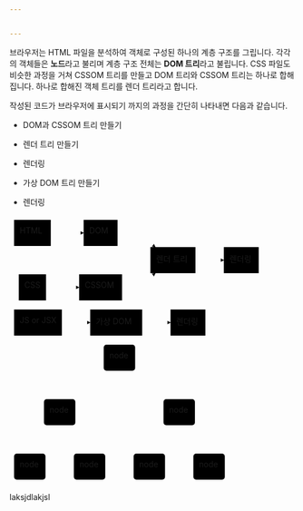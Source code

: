 ```yaml
---


---
```


<p>브라우저는 HTML 파일을 분석하여 객체로 구성된 하나의 계층 구조를 그립니다. 각각의 객체들은 <strong>노드</strong>라고 불리며 계층 구조 전체는 <strong>DOM 트리</strong>라고 불립니다. CSS 파일도 비슷한 과정을 거쳐 CSSOM 트리를 만들고 DOM 트리와 CSSOM 트리는 하나로 합해집니다. 하나로 합해진 객체 트리를 렌더 트리라고 합니다.</p>
<p>작성된 코드가 브라우저에 표시되기 까지의 과정을 간단히 나타내면 다음과 같습니다.</p>
<ul>
<li>
<p>DOM과 CSSOM 트리 만들기</p>
</li>
<li>
<p>렌더 트리 만들기</p>
</li>
<li>
<p>렌더링</p>
</li>
<li>
<p>가상 DOM 트리 만들기</p>
</li>
<li>
<p>렌더링</p>
</li>
</ul>
<div class="mermaid"><svg xmlns="http://www.w3.org/2000/svg" id="mermaid-svg-WSi5nR5jExn5TZeY" width="100%" style="max-width: 447.46875px;" viewBox="0 0 447.46875 158"><g transform="translate(-12, -12)"><g class="output"><g class="clusters"></g><g class="edgePaths"><g class="edgePath" style="opacity: 1;"><path class="path" d="M84.75,43L109.75,43L142.6875,43" marker-end="url(#arrowhead2587)" style="fill:none"></path><defs><marker id="arrowhead2587" viewBox="0 0 10 10" refX="9" refY="5" markerUnits="strokeWidth" markerWidth="8" markerHeight="6" orient="auto"><path d="M 0 0 L 10 5 L 0 10 z" class="arrowheadPath" style="stroke-width: 1; stroke-dasharray: 1, 0;"></path></marker></defs></g><g class="edgePath" style="opacity: 1;"><path class="path" d="M76.40625,139L109.75,139L134.75,139" marker-end="url(#arrowhead2588)" style="fill:none"></path><defs><marker id="arrowhead2588" viewBox="0 0 10 10" refX="9" refY="5" markerUnits="strokeWidth" markerWidth="8" markerHeight="6" orient="auto"><path d="M 0 0 L 10 5 L 0 10 z" class="arrowheadPath" style="stroke-width: 1; stroke-dasharray: 1, 0;"></path></marker></defs></g><g class="edgePath" style="opacity: 1;"><path class="path" d="M202.53125,43L235.46875,43L269.1845703125,68" marker-end="url(#arrowhead2589)" style="fill:none"></path><defs><marker id="arrowhead2589" viewBox="0 0 10 10" refX="9" refY="5" markerUnits="strokeWidth" markerWidth="8" markerHeight="6" orient="auto"><path d="M 0 0 L 10 5 L 0 10 z" class="arrowheadPath" style="stroke-width: 1; stroke-dasharray: 1, 0;"></path></marker></defs></g><g class="edgePath" style="opacity: 1;"><path class="path" d="M210.46875,139L235.46875,139L269.1845703125,114" marker-end="url(#arrowhead2590)" style="fill:none"></path><defs><marker id="arrowhead2590" viewBox="0 0 10 10" refX="9" refY="5" markerUnits="strokeWidth" markerWidth="8" markerHeight="6" orient="auto"><path d="M 0 0 L 10 5 L 0 10 z" class="arrowheadPath" style="stroke-width: 1; stroke-dasharray: 1, 0;"></path></marker></defs></g><g class="edgePath" style="opacity: 1;"><path class="path" d="M339.9375,91L364.9375,91L389.9375,91" marker-end="url(#arrowhead2591)" style="fill:none"></path><defs><marker id="arrowhead2591" viewBox="0 0 10 10" refX="9" refY="5" markerUnits="strokeWidth" markerWidth="8" markerHeight="6" orient="auto"><path d="M 0 0 L 10 5 L 0 10 z" class="arrowheadPath" style="stroke-width: 1; stroke-dasharray: 1, 0;"></path></marker></defs></g></g><g class="edgeLabels"><g class="edgeLabel" transform="" style="opacity: 1;"><g transform="translate(0,0)" class="label"><foreignObject width="0" height="0"><div xmlns="http://www.w3.org/1999/xhtml" style="display: inline-block; white-space: nowrap;"><span class="edgeLabel"></span></div></foreignObject></g></g><g class="edgeLabel" transform="" style="opacity: 1;"><g transform="translate(0,0)" class="label"><foreignObject width="0" height="0"><div xmlns="http://www.w3.org/1999/xhtml" style="display: inline-block; white-space: nowrap;"><span class="edgeLabel"></span></div></foreignObject></g></g><g class="edgeLabel" transform="" style="opacity: 1;"><g transform="translate(0,0)" class="label"><foreignObject width="0" height="0"><div xmlns="http://www.w3.org/1999/xhtml" style="display: inline-block; white-space: nowrap;"><span class="edgeLabel"></span></div></foreignObject></g></g><g class="edgeLabel" transform="" style="opacity: 1;"><g transform="translate(0,0)" class="label"><foreignObject width="0" height="0"><div xmlns="http://www.w3.org/1999/xhtml" style="display: inline-block; white-space: nowrap;"><span class="edgeLabel"></span></div></foreignObject></g></g><g class="edgeLabel" transform="" style="opacity: 1;"><g transform="translate(0,0)" class="label"><foreignObject width="0" height="0"><div xmlns="http://www.w3.org/1999/xhtml" style="display: inline-block; white-space: nowrap;"><span class="edgeLabel"></span></div></foreignObject></g></g></g><g class="nodes"><g class="node" id="A" transform="translate(52.375,43)" style="opacity: 1;"><rect rx="0" ry="0" x="-32.375" y="-23" width="64.75" height="46"></rect><g class="label" transform="translate(0,0)"><g transform="translate(-22.375,-13)"><foreignObject width="44.75" height="26"><div xmlns="http://www.w3.org/1999/xhtml" style="display: inline-block; white-space: nowrap;">HTML</div></foreignObject></g></g></g><g class="node" id="B" transform="translate(172.609375,43)" style="opacity: 1;"><rect rx="0" ry="0" x="-29.921875" y="-23" width="59.84375" height="46"></rect><g class="label" transform="translate(0,0)"><g transform="translate(-19.921875,-13)"><foreignObject width="39.84375" height="26"><div xmlns="http://www.w3.org/1999/xhtml" style="display: inline-block; white-space: nowrap;">DOM</div></foreignObject></g></g></g><g class="node" id="C" transform="translate(52.375,139)" style="opacity: 1;"><rect rx="0" ry="0" x="-24.03125" y="-23" width="48.0625" height="46"></rect><g class="label" transform="translate(0,0)"><g transform="translate(-14.03125,-13)"><foreignObject width="28.0625" height="26"><div xmlns="http://www.w3.org/1999/xhtml" style="display: inline-block; white-space: nowrap;">CSS</div></foreignObject></g></g></g><g class="node" id="D" transform="translate(172.609375,139)" style="opacity: 1;"><rect rx="0" ry="0" x="-37.859375" y="-23" width="75.71875" height="46"></rect><g class="label" transform="translate(0,0)"><g transform="translate(-27.859375,-13)"><foreignObject width="55.71875" height="26"><div xmlns="http://www.w3.org/1999/xhtml" style="display: inline-block; white-space: nowrap;">CSSOM</div></foreignObject></g></g></g><g class="node" id="E" transform="translate(300.203125,91)" style="opacity: 1;"><rect rx="0" ry="0" x="-39.734375" y="-23" width="79.46875" height="46"></rect><g class="label" transform="translate(0,0)"><g transform="translate(-29.734375,-13)"><foreignObject width="59.46875" height="26"><div xmlns="http://www.w3.org/1999/xhtml" style="display: inline-block; white-space: nowrap;">렌더 트리</div></foreignObject></g></g></g><g class="node" id="F" transform="translate(420.703125,91)" style="opacity: 1;"><rect rx="0" ry="0" x="-30.765625" y="-23" width="61.53125" height="46"></rect><g class="label" transform="translate(0,0)"><g transform="translate(-20.765625,-13)"><foreignObject width="41.53125" height="26"><div xmlns="http://www.w3.org/1999/xhtml" style="display: inline-block; white-space: nowrap;">렌더링</div></foreignObject></g></g></g></g></g></g></svg></div>
<div class="mermaid"><svg xmlns="http://www.w3.org/2000/svg" id="mermaid-svg-NVIhCojAoqqcL6M2" width="100%" style="max-width: 353.453125px;" viewBox="0 0 353.453125 62"><g transform="translate(-12, -12)"><g class="output"><g class="clusters"></g><g class="edgePaths"><g class="edgePath" style="opacity: 1;"><path class="path" d="M104.3125,43L129.3125,43L154.3125,43" marker-end="url(#arrowhead2603)" style="fill:none"></path><defs><marker id="arrowhead2603" viewBox="0 0 10 10" refX="9" refY="5" markerUnits="strokeWidth" markerWidth="8" markerHeight="6" orient="auto"><path d="M 0 0 L 10 5 L 0 10 z" class="arrowheadPath" style="stroke-width: 1; stroke-dasharray: 1, 0;"></path></marker></defs></g><g class="edgePath" style="opacity: 1;"><path class="path" d="M245.921875,43L270.921875,43L295.921875,43" marker-end="url(#arrowhead2604)" style="fill:none"></path><defs><marker id="arrowhead2604" viewBox="0 0 10 10" refX="9" refY="5" markerUnits="strokeWidth" markerWidth="8" markerHeight="6" orient="auto"><path d="M 0 0 L 10 5 L 0 10 z" class="arrowheadPath" style="stroke-width: 1; stroke-dasharray: 1, 0;"></path></marker></defs></g></g><g class="edgeLabels"><g class="edgeLabel" transform="" style="opacity: 1;"><g transform="translate(0,0)" class="label"><foreignObject width="0" height="0"><div xmlns="http://www.w3.org/1999/xhtml" style="display: inline-block; white-space: nowrap;"><span class="edgeLabel"></span></div></foreignObject></g></g><g class="edgeLabel" transform="" style="opacity: 1;"><g transform="translate(0,0)" class="label"><foreignObject width="0" height="0"><div xmlns="http://www.w3.org/1999/xhtml" style="display: inline-block; white-space: nowrap;"><span class="edgeLabel"></span></div></foreignObject></g></g></g><g class="nodes"><g class="node" id="A" transform="translate(62.15625,43)" style="opacity: 1;"><rect rx="0" ry="0" x="-42.15625" y="-23" width="84.3125" height="46"></rect><g class="label" transform="translate(0,0)"><g transform="translate(-32.15625,-13)"><foreignObject width="64.3125" height="26"><div xmlns="http://www.w3.org/1999/xhtml" style="display: inline-block; white-space: nowrap;">JS or JSX</div></foreignObject></g></g></g><g class="node" id="B" transform="translate(200.1171875,43)" style="opacity: 1;"><rect rx="0" ry="0" x="-45.8046875" y="-23" width="91.609375" height="46"></rect><g class="label" transform="translate(0,0)"><g transform="translate(-35.8046875,-13)"><foreignObject width="71.609375" height="26"><div xmlns="http://www.w3.org/1999/xhtml" style="display: inline-block; white-space: nowrap;">가상 DOM</div></foreignObject></g></g></g><g class="node" id="C" transform="translate(326.6875,43)" style="opacity: 1;"><rect rx="0" ry="0" x="-30.765625" y="-23" width="61.53125" height="46"></rect><g class="label" transform="translate(0,0)"><g transform="translate(-20.765625,-13)"><foreignObject width="41.53125" height="26"><div xmlns="http://www.w3.org/1999/xhtml" style="display: inline-block; white-space: nowrap;">렌더링</div></foreignObject></g></g></g></g></g></g></svg></div>
<div class="mermaid"><svg xmlns="http://www.w3.org/2000/svg" id="mermaid-svg-BtmMsENd5D89pgUm" width="100%" style="max-width: 387.6875px;" viewBox="0 0 387.6875 254"><g transform="translate(-12, -12)"><g class="output"><g class="clusters"></g><g class="edgePaths"><g class="edgePath" style="opacity: 1;"><path class="path" d="M178.1328125,55.617163183637174L100.421875,91L100.421875,116" marker-end="url(#arrowhead2620)" style="fill:none"></path><defs><marker id="arrowhead2620" viewBox="0 0 10 10" refX="9" refY="5" markerUnits="strokeWidth" markerWidth="8" markerHeight="6" orient="auto"><path d="M 0 0 L 0 0 L 0 0 z" style="fill: #333"></path></marker></defs></g><g class="edgePath" style="opacity: 1;"><path class="path" d="M233.5546875,55.617163183637174L311.265625,91L311.265625,116" marker-end="url(#arrowhead2621)" style="fill:none"></path><defs><marker id="arrowhead2621" viewBox="0 0 10 10" refX="9" refY="5" markerUnits="strokeWidth" markerWidth="8" markerHeight="6" orient="auto"><path d="M 0 0 L 0 0 L 0 0 z" style="fill: #333"></path></marker></defs></g><g class="edgePath" style="opacity: 1;"><path class="path" d="M75.16455078125,162L47.7109375,187L47.7109375,212" marker-end="url(#arrowhead2622)" style="fill:none"></path><defs><marker id="arrowhead2622" viewBox="0 0 10 10" refX="9" refY="5" markerUnits="strokeWidth" markerWidth="8" markerHeight="6" orient="auto"><path d="M 0 0 L 0 0 L 0 0 z" style="fill: #333"></path></marker></defs></g><g class="edgePath" style="opacity: 1;"><path class="path" d="M125.67919921875,162L153.1328125,187L153.1328125,212" marker-end="url(#arrowhead2623)" style="fill:none"></path><defs><marker id="arrowhead2623" viewBox="0 0 10 10" refX="9" refY="5" markerUnits="strokeWidth" markerWidth="8" markerHeight="6" orient="auto"><path d="M 0 0 L 0 0 L 0 0 z" style="fill: #333"></path></marker></defs></g><g class="edgePath" style="opacity: 1;"><path class="path" d="M286.00830078125,162L258.5546875,187L258.5546875,212" marker-end="url(#arrowhead2624)" style="fill:none"></path><defs><marker id="arrowhead2624" viewBox="0 0 10 10" refX="9" refY="5" markerUnits="strokeWidth" markerWidth="8" markerHeight="6" orient="auto"><path d="M 0 0 L 0 0 L 0 0 z" style="fill: #333"></path></marker></defs></g><g class="edgePath" style="opacity: 1;"><path class="path" d="M336.52294921875,162L363.9765625,187L363.9765625,212" marker-end="url(#arrowhead2625)" style="fill:none"></path><defs><marker id="arrowhead2625" viewBox="0 0 10 10" refX="9" refY="5" markerUnits="strokeWidth" markerWidth="8" markerHeight="6" orient="auto"><path d="M 0 0 L 0 0 L 0 0 z" style="fill: #333"></path></marker></defs></g></g><g class="edgeLabels"><g class="edgeLabel" transform="" style="opacity: 1;"><g transform="translate(0,0)" class="label"><foreignObject width="0" height="0"><div xmlns="http://www.w3.org/1999/xhtml" style="display: inline-block; white-space: nowrap;"><span class="edgeLabel"></span></div></foreignObject></g></g><g class="edgeLabel" transform="" style="opacity: 1;"><g transform="translate(0,0)" class="label"><foreignObject width="0" height="0"><div xmlns="http://www.w3.org/1999/xhtml" style="display: inline-block; white-space: nowrap;"><span class="edgeLabel"></span></div></foreignObject></g></g><g class="edgeLabel" transform="" style="opacity: 1;"><g transform="translate(0,0)" class="label"><foreignObject width="0" height="0"><div xmlns="http://www.w3.org/1999/xhtml" style="display: inline-block; white-space: nowrap;"><span class="edgeLabel"></span></div></foreignObject></g></g><g class="edgeLabel" transform="" style="opacity: 1;"><g transform="translate(0,0)" class="label"><foreignObject width="0" height="0"><div xmlns="http://www.w3.org/1999/xhtml" style="display: inline-block; white-space: nowrap;"><span class="edgeLabel"></span></div></foreignObject></g></g><g class="edgeLabel" transform="" style="opacity: 1;"><g transform="translate(0,0)" class="label"><foreignObject width="0" height="0"><div xmlns="http://www.w3.org/1999/xhtml" style="display: inline-block; white-space: nowrap;"><span class="edgeLabel"></span></div></foreignObject></g></g><g class="edgeLabel" transform="" style="opacity: 1;"><g transform="translate(0,0)" class="label"><foreignObject width="0" height="0"><div xmlns="http://www.w3.org/1999/xhtml" style="display: inline-block; white-space: nowrap;"><span class="edgeLabel"></span></div></foreignObject></g></g></g><g class="nodes"><g class="node" id="A1" transform="translate(205.84375,43)" style="opacity: 1;"><rect rx="5" ry="5" x="-27.7109375" y="-23" width="55.421875" height="46"></rect><g class="label" transform="translate(0,0)"><g transform="translate(-17.7109375,-13)"><foreignObject width="35.421875" height="26"><div xmlns="http://www.w3.org/1999/xhtml" style="display: inline-block; white-space: nowrap;">node</div></foreignObject></g></g></g><g class="node" id="B1" transform="translate(100.421875,139)" style="opacity: 1;"><rect rx="5" ry="5" x="-27.7109375" y="-23" width="55.421875" height="46"></rect><g class="label" transform="translate(0,0)"><g transform="translate(-17.7109375,-13)"><foreignObject width="35.421875" height="26"><div xmlns="http://www.w3.org/1999/xhtml" style="display: inline-block; white-space: nowrap;">node</div></foreignObject></g></g></g><g class="node" id="B2" transform="translate(311.265625,139)" style="opacity: 1;"><rect rx="5" ry="5" x="-27.7109375" y="-23" width="55.421875" height="46"></rect><g class="label" transform="translate(0,0)"><g transform="translate(-17.7109375,-13)"><foreignObject width="35.421875" height="26"><div xmlns="http://www.w3.org/1999/xhtml" style="display: inline-block; white-space: nowrap;">node</div></foreignObject></g></g></g><g class="node" id="C1" transform="translate(47.7109375,235)" style="opacity: 1;"><rect rx="5" ry="5" x="-27.7109375" y="-23" width="55.421875" height="46"></rect><g class="label" transform="translate(0,0)"><g transform="translate(-17.7109375,-13)"><foreignObject width="35.421875" height="26"><div xmlns="http://www.w3.org/1999/xhtml" style="display: inline-block; white-space: nowrap;">node</div></foreignObject></g></g></g><g class="node" id="C2" transform="translate(153.1328125,235)" style="opacity: 1;"><rect rx="5" ry="5" x="-27.7109375" y="-23" width="55.421875" height="46"></rect><g class="label" transform="translate(0,0)"><g transform="translate(-17.7109375,-13)"><foreignObject width="35.421875" height="26"><div xmlns="http://www.w3.org/1999/xhtml" style="display: inline-block; white-space: nowrap;">node</div></foreignObject></g></g></g><g class="node" id="C3" transform="translate(258.5546875,235)" style="opacity: 1;"><rect rx="5" ry="5" x="-27.7109375" y="-23" width="55.421875" height="46"></rect><g class="label" transform="translate(0,0)"><g transform="translate(-17.7109375,-13)"><foreignObject width="35.421875" height="26"><div xmlns="http://www.w3.org/1999/xhtml" style="display: inline-block; white-space: nowrap;">node</div></foreignObject></g></g></g><g class="node" id="C4" transform="translate(363.9765625,235)" style="opacity: 1;"><rect rx="5" ry="5" x="-27.7109375" y="-23" width="55.421875" height="46"></rect><g class="label" transform="translate(0,0)"><g transform="translate(-17.7109375,-13)"><foreignObject width="35.421875" height="26"><div xmlns="http://www.w3.org/1999/xhtml" style="display: inline-block; white-space: nowrap;">node</div></foreignObject></g></g></g></g></g></g></svg></div>
<p>laksjdlakjsl</p>

